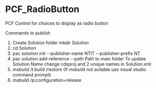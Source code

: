 # PCF_RadioButton

PCF Control for choices to display as radio button

Commands to publish
1) Create Solution folder mkdir Solution
2) cd Solution
3) pac solution init --publisher-name NTIT --publisher-prefix NT
4) pac solution add-reference --path Path to main folder
To update Solution Name change cdsproj and 2 unique names in Solution.xml
5) msbuild /t:build /restore (If msbuild not avilable use visual studio command prompt)
6) msbuild /p:configuration=release

